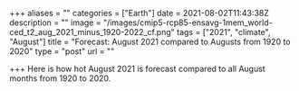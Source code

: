 +++
aliases = ""
categories = ["Earth"]
date = 2021-08-02T11:43:38Z
description = ""
image = "/images/cmip5-rcp85-ensavg-1mem_world-ced_t2_aug_2021_minus_1920-2022_cf.png"
tags = ["2021", "climate", "August"]
title = "Forecast: August 2021 compared to Augusts from 1920 to 2020"
type = "post"
url = ""

+++
Here is how hot August 2021 is forecast compared to all August months from 1920 to 2020.